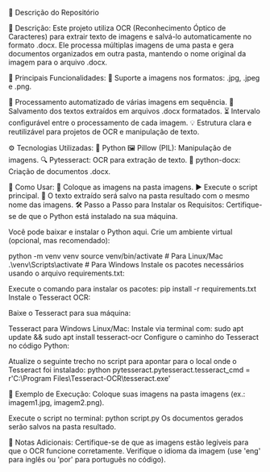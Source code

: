 📄 Descrição do Repositório

📝 Descrição:
Este projeto utiliza OCR (Reconhecimento Óptico de Caracteres) para extrair texto de imagens e salvá-lo automaticamente no formato .docx. Ele processa múltiplas imagens de uma pasta e gera documentos organizados em outra pasta, mantendo o nome original da imagem para o arquivo .docx.

🌟 Principais Funcionalidades:
📂 Suporte a imagens nos formatos: .jpg, .jpeg e .png.

🔄 Processamento automatizado de várias imagens em sequência.
📝 Salvamento dos textos extraídos em arquivos .docx formatados.
⏳ Intervalo configurável entre o processamento de cada imagem.
💡 Estrutura clara e reutilizável para projetos de OCR e manipulação de texto.

⚙️ Tecnologias Utilizadas:
🐍 Python
🖼️ Pillow (PIL): Manipulação de imagens.
🔍 Pytesseract: OCR para extração de texto.
📄 python-docx: Criação de documentos .docx.

🚀 Como Usar:
📁 Coloque as imagens na pasta imagens.
▶️ Execute o script principal.
📝 O texto extraído será salvo na pasta resultado com o mesmo nome das imagens.
🛠️ Passo a Passo para Instalar os Requisitos:
Certifique-se de que o Python está instalado na sua máquina.

Você pode baixar e instalar o Python aqui.
Crie um ambiente virtual (opcional, mas recomendado):

python -m venv venv
source venv/bin/activate  # Para Linux/Mac
.\venv\Scripts\activate   # Para Windows
Instale os pacotes necessários usando o arquivo requirements.txt:

Execute o comando para instalar os pacotes:
pip install -r requirements.txt
Instale o Tesseract OCR:

Baixe o Tesseract para sua máquina:

Tesseract para Windows
Linux/Mac: Instale via terminal com:
sudo apt update && sudo apt install tesseract-ocr
Configure o caminho do Tesseract no código Python:

Atualize o seguinte trecho no script para apontar para o local onde o Tesseract foi instalado:
python
pytesseract.pytesseract.tesseract_cmd = r'C:\Program Files\Tesseract-OCR\tesseract.exe'

🧪 Exemplo de Execução:
Coloque suas imagens na pasta imagens (ex.: imagem1.jpg, imagem2.png).

Execute o script no terminal:
python script.py
Os documentos gerados serão salvos na pasta resultado.

📌 Notas Adicionais:
Certifique-se de que as imagens estão legíveis para que o OCR funcione corretamente.
Verifique o idioma da imagem (use 'eng' para inglês ou 'por' para português no código).
